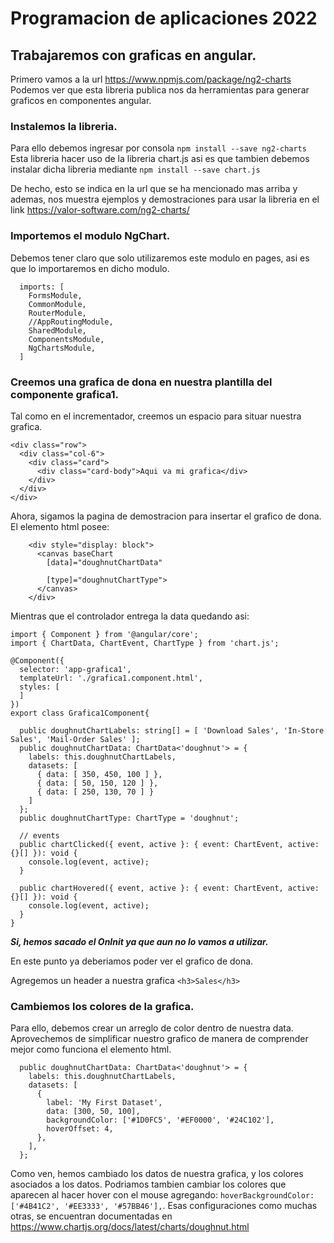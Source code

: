 # Programacion de aplicaciones 2022

## Trabajaremos con graficas en angular.

Primero vamos a la url https://www.npmjs.com/package/ng2-charts
Podemos ver que esta libreria publica nos da herramientas para generar graficos en componentes angular.

### Instalemos la libreria.

Para ello debemos ingresar por consola `npm install --save ng2-charts`  
Esta libreria hacer uso de la libreria chart.js asi es que tambien debemos instalar dicha libreria mediante `npm install --save chart.js`

De hecho, esto se indica en la url que se ha mencionado mas arriba y ademas, nos muestra ejemplos y demostraciones para usar la libreria en el link https://valor-software.com/ng2-charts/

### Importemos el modulo NgChart.

Debemos tener claro que solo utilizaremos este modulo en pages, asi es que lo importaremos en dicho modulo.

```
  imports: [
    FormsModule,
    CommonModule,
    RouterModule,
    //AppRoutingModule,
    SharedModule,
    ComponentsModule,
    NgChartsModule,
  ]
```

### Creemos una grafica de dona en nuestra plantilla del componente grafica1.

Tal como en el incrementador, creemos un espacio para situar nuestra grafica.

```
<div class="row">
  <div class="col-6">
    <div class="card">
      <div class="card-body">Aqui va mi grafica</div>
    </div>
  </div>
</div>

```

Ahora, sigamos la pagina de demostracion para insertar el grafico de dona.
El elemento html posee:

```
    <div style="display: block">
      <canvas baseChart
        [data]="doughnutChartData"

        [type]="doughnutChartType">
      </canvas>
    </div>
```

Mientras que el controlador entrega la data quedando asi:

```
import { Component } from '@angular/core';
import { ChartData, ChartEvent, ChartType } from 'chart.js';

@Component({
  selector: 'app-grafica1',
  templateUrl: './grafica1.component.html',
  styles: [
  ]
})
export class Grafica1Component{

  public doughnutChartLabels: string[] = [ 'Download Sales', 'In-Store Sales', 'Mail-Order Sales' ];
  public doughnutChartData: ChartData<'doughnut'> = {
    labels: this.doughnutChartLabels,
    datasets: [
      { data: [ 350, 450, 100 ] },
      { data: [ 50, 150, 120 ] },
      { data: [ 250, 130, 70 ] }
    ]
  };
  public doughnutChartType: ChartType = 'doughnut';

  // events
  public chartClicked({ event, active }: { event: ChartEvent, active: {}[] }): void {
    console.log(event, active);
  }

  public chartHovered({ event, active }: { event: ChartEvent, active: {}[] }): void {
    console.log(event, active);
  }
}

```

**_Si, hemos sacado el OnInit ya que aun no lo vamos a utilizar._**

En este punto ya deberiamos poder ver el grafico de dona.

Agregemos un header a nuestra grafica `<h3>Sales</h3>`

### Cambiemos los colores de la grafica.

Para ello, debemos crear un arreglo de color dentro de nuestra data. Aprovechemos de simplificar nuestro grafico de manera de comprender mejor como funciona el elemento html.

```
  public doughnutChartData: ChartData<'doughnut'> = {
    labels: this.doughnutChartLabels,
    datasets: [
      {
        label: 'My First Dataset',
        data: [300, 50, 100],
        backgroundColor: ['#1D0FC5', '#EF0000', '#24C102'],
        hoverOffset: 4,
      },
    ],
  };
```

Como ven, hemos cambiado los datos de nuestra grafica, y los colores asociados a los datos.
Podriamos tambien cambiar los colores que aparecen al hacer hover con el mouse agregando:
`hoverBackgroundColor: ['#4B41C2', '#EE3333', '#57BB46'],`. Esas configuraciones como muchas otras, se encuentran documentadas en https://www.chartjs.org/docs/latest/charts/doughnut.html
